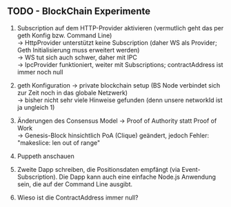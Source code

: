 TODO - BlockChain Experimente
---------------------------------------

1. Subscription auf dem HTTP-Provider aktivieren (vermutlich geht das per geth Konfig bzw. Command Line)  
	-> HttpProvider unterstützt keine Subscription (daher WS als Provider; Geth Initialisierung muss erweitert werden)  
	-> WS tut sich auch schwer, daher mit IPC  
	-> IpcProvider funktioniert, weiter mit Subscriptions; contractAddress ist immer noch null

2. geth Konfiguration -> private blockchain setup (BS Node verbindet sich zur Zeit noch in das globale Netzwerk)  
	-> bisher nicht sehr viele Hinweise gefunden (denn unsere networkId ist ja ungleich 1)

3. Änderungen des Consensus Model -> Proof of Authority statt Proof of Work  
	-> Genesis-Block hinsichtlich PoA (Clique) geändert, jedoch Fehler: "makeslice: len out of range"

4. Puppeth anschauen

5. Zweite Dapp schreiben, die Positionsdaten empfängt (via Event-Subscription). Die Dapp kann auch eine einfache Node.js Anwendung sein, die auf der Command Line ausgibt.  

6. Wieso ist die ContractAddress immer null?
